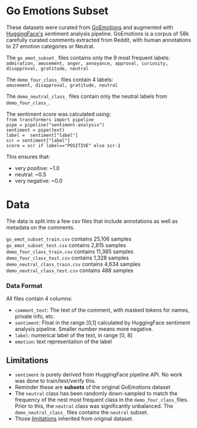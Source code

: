 # Go Emotions Subset

These datasets were curated from [GoEmotions](https://ai.googleblog.com/2021/10/goemotions-dataset-for-fine-grained.html) and augmented with [HuggingFace's](https://huggingface.co/blog/sentiment-analysis-python) sentiment analysis pipeline. GoEmotions is a corpus of 58k carefully curated comments extracted from Reddit, with human annotations to 27 emotion categories or Neutral.

The `go_emot_subset_` files contains only the 9 most frequent labels:<br>
`admiration, amusement, anger, annoyance, approval, curiosity, disapproval, gratitude, neutral`

The `demo_four_class_` files contain 4 labels:<br>
`amusement, disapproval, gratitude, neutral`

The `demo_neutral_class_` files contain only the neutral labels from `demo_four_class_`.

The sentiment score was calculated using:<br>
`from transformers import pipeline`<br>
`pipe = pipeline("sentiment-analysis")`<br>
`sentiment = pipe(text)`<br>
`label =  sentiment["label"]`<br>
`scr = sentiment["label"]`<br>
`score = scr if label=="POSITIVE" else scr-1`<br>

This ensures that:
* very positive: ~1.0
* neutral: ~0.5
* very negative: ~0.0

# Data

The data is split into a few csv files that include annotations as well as metadata on the comments. 

`go_emot_subset_train.csv` contains 25,106 samples<br>
`go_emot_subset_test.csv` contains 2,815 samples<br>
`demo_four_class_train.csv` contains 11,385 samples<br>
`demo_four_class_test.csv` contains 1,328 samples<br>
`demo_neutral_class_train.csv` contains 4,634 samples<br>
`demo_neutral_class_test.csv` contains 488 samples

### Data Format
All files contain 4 columns:
* `comment_text`: The text of the comment, with masked tokens for names, private info, etc.
* `sentiment`: Float in the range [0,1] calculated by HuggingFace sentiment analysis pipeline. Smaller number means more negative.
* `label`: numerical label of the text, in range [0, 8]
* `emotion`: text representation of the label

## Limitations
* `sentiment` is  purely derived from HuggingFace pipeline API. No work was done to train/test/verify this.
* Reminder these are **subsets** of the original GoEmotions dataset
* The `neutral` class has been randomly down-sampled to match the frequency of the nest most frequent class in the `demo_four_class_`files. Prior to this, the `neutral` class was significantly unbalanced. The `demo_neutral_class_` files contains the `neutral` subset.
* Those [limitations](https://github.com/google-research/google-research/blob/master/goemotions/README.md#disclaimer) inherited from original dataset.